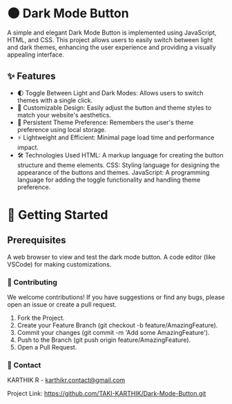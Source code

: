 # 🌑 Dark Mode Button
A simple and elegant Dark Mode Button is implemented using JavaScript, HTML, and CSS. This project allows users to easily switch between light and dark themes, enhancing the user experience and providing a visually appealing interface.

## ✨ Features
- 🌓 Toggle Between Light and Dark Modes: Allows users to switch themes with a single click.
- 🎨 Customizable Design: Easily adjust the button and theme styles to match your website's aesthetics.
- 💾 Persistent Theme Preference: Remembers the user's theme preference using local storage.
- ⚡ Lightweight and Efficient: Minimal page load time and performance impact.
- 🛠️ Technologies Used
HTML: A markup language for creating the button structure and theme elements.
CSS: Styling language for designing the appearance of the buttons and themes.
JavaScript: A programming language for adding the toggle functionality and handling theme preference.

# 🚀 Getting Started
## Prerequisites
A web browser to view and test the dark mode button.
A code editor (like VSCode) for making customizations.

### 🤝 Contributing
We welcome contributions! If you have suggestions or find any bugs, please open an issue or create a pull request.

1. Fork the Project.
2. Create your Feature Branch (git checkout -b feature/AmazingFeature).
3. Commit your changes (git commit -m 'Add some AmazingFeature').
4. Push to the Branch (git push origin feature/AmazingFeature).
5. Open a Pull Request.

### 📧 Contact
KARTHIK R - karthikr.contact@gmail.com

Project Link: https://github.com/TAKI-KARTHIK/Dark-Mode-Button.git
